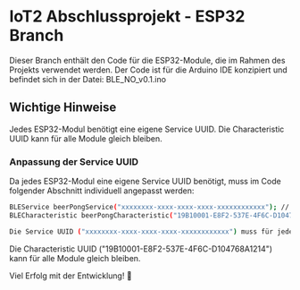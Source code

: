 # IoT2 Abschlussprojekt - ESP32 Branch

Dieser Branch enthält den Code für die ESP32-Module, die im Rahmen des Projekts verwendet werden. Der Code ist für die Arduino IDE konzipiert und befindet sich in der Datei:
BLE_NO_v0.1.ino

## Wichtige Hinweise

Jedes ESP32-Modul benötigt eine eigene Service UUID.
Die Characteristic UUID kann für alle Module gleich bleiben.

### Anpassung der Service UUID

Da jedes ESP32-Modul eine eigene Service UUID benötigt, muss im Code folgender Abschnitt individuell angepasst werden:
```bash
BLEService beerPongService("xxxxxxxx-xxxx-xxxx-xxxx-xxxxxxxxxxxx"); // Eindeutige Service UUID
BLECharacteristic beerPongCharacteristic("19B10001-E8F2-537E-4F6C-D104768A1214", BLERead | BLEWrite, 20);
```
```bash
Die Service UUID ("xxxxxxxx-xxxx-xxxx-xxxx-xxxxxxxxxxxx") muss für jedes Modul individuell generiert und eingetragen werden.
```
Die Characteristic UUID ("19B10001-E8F2-537E-4F6C-D104768A1214") kann für alle Module gleich bleiben.

Viel Erfolg mit der Entwicklung! 🚀


